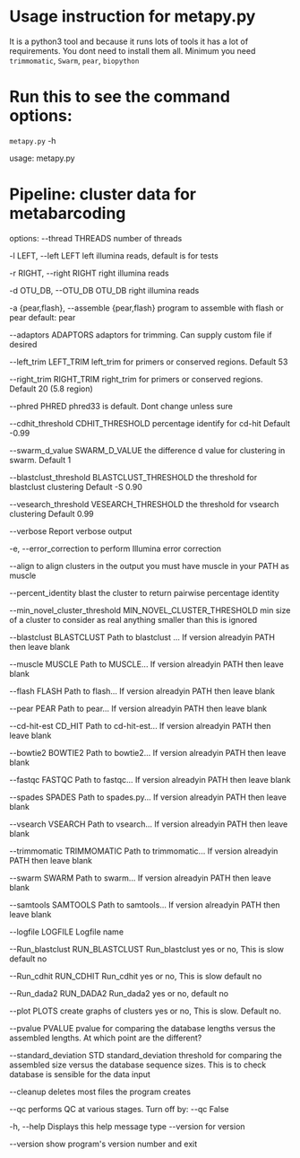 Usage instruction for metapy.py
===============================

It is a python3 tool and because it runs lots of tools it has a lot of requirements. You dont need to install them all.
Minimum you need ``trimmomatic``, ``Swarm``, ``pear``, ``biopython``

Run this to see the command options:
====================================
``metapy.py`` -h

usage: metapy.py 

Pipeline: cluster data for metabarcoding
========================================
options:
  --thread THREADS      number of threads
  
  -l LEFT, --left LEFT  left illumina reads, default is for tests
  
  
  -r RIGHT, --right RIGHT
                        right illumina reads
						
						
  -d OTU_DB, --OTU_DB OTU_DB
                        right illumina reads
						
						
  -a {pear,flash}, --assemble {pear,flash}
                        program to assemble with flash or pear default: pear
						
						
  --adaptors ADAPTORS   adaptors for trimming. Can supply custom file if
                        desired
						
						
  --left_trim LEFT_TRIM
                        left_trim for primers or conserved regions. Default 53
						
						
  --right_trim RIGHT_TRIM
                        right_trim for primers or conserved regions. Default
                        20 (5.8 region)
						
						
  --phred PHRED         phred33 is default. Dont change unless sure
  
  
  --cdhit_threshold CDHIT_THRESHOLD
                        percentage identify for cd-hit Default -0.99
						
						
  --swarm_d_value SWARM_D_VALUE
                        the difference d value for clustering in swarm.
                        Default 1
						
						
  --blastclust_threshold BLASTCLUST_THRESHOLD
                        the threshold for blastclust clustering Default -S
                        0.90
						
						
  --vesearch_threshold VESEARCH_THRESHOLD
                        the threshold for vsearch clustering Default 0.99
						
						
  --verbose             Report verbose output
  
  
  -e, --error_correction
                        to perform Illumina error correction
						
						
  --align               to align clusters in the output you must have muscle
                        in your PATH as muscle
						
						
  --percent_identity    blast the cluster to return pairwise percentage
                        identity
						
						
  --min_novel_cluster_threshold MIN_NOVEL_CLUSTER_THRESHOLD
                        min size of a cluster to consider as real anything
                        smaller than this is ignored
						
						
  --blastclust BLASTCLUST
                        Path to blastclust ... If version alreadyin PATH then
                        leave blank
						
						
  --muscle MUSCLE       Path to MUSCLE... If version alreadyin PATH then leave
                        blank
						
						
  --flash FLASH         Path to flash... If version alreadyin PATH then leave
                        blank
						
						
  --pear PEAR           Path to pear... If version alreadyin PATH then leave
                        blank
						
						
  --cd-hit-est CD_HIT   Path to cd-hit-est... If version alreadyin PATH then
                        leave blank
						
						
  --bowtie2 BOWTIE2     Path to bowtie2... If version alreadyin PATH then
                        leave blank
						
						
  --fastqc FASTQC       Path to fastqc... If version alreadyin PATH then leave
                        blank
						
						
  --spades SPADES       Path to spades.py... If version alreadyin PATH then
                        leave blank
						
						
  --vsearch VSEARCH     Path to vsearch... If version alreadyin PATH then
                        leave blank
						
						
  --trimmomatic TRIMMOMATIC
                        Path to trimmomatic... If version alreadyin PATH then
                        leave blank
						
						
  --swarm SWARM         Path to swarm... If version alreadyin PATH then leave
                        blank
						
						
  --samtools SAMTOOLS   Path to samtools... If version alreadyin PATH then
                        leave blank
						
						
  --logfile LOGFILE     Logfile name
  
  
  --Run_blastclust RUN_BLASTCLUST
                        Run_blastclust yes or no, This is slow default no
						
						
  --Run_cdhit RUN_CDHIT
                        Run_cdhit yes or no, This is slow default no
						
						
  --Run_dada2 RUN_DADA2
                        Run_dada2 yes or no, default no
						
						
  --plot PLOTS          create graphs of clusters yes or no, This is slow.
                        Default no.
						
						
  --pvalue PVALUE       pvalue for comparing the database lengths versus the
                        assembled lengths. At which point are the different?
						
						
  --standard_deviation STD
                        standard_deviation threshold for comparing the
                        assembled size versus the database sequence sizes.
                        This is to check database is sensible for the data
                        input
						
						
  --cleanup             deletes most files the program creates
  
  
  --qc                  performs QC at various stages. Turn off by: --qc False
  
  
  -h, --help            Displays this help message type --version for version
  
  
  --version             show program's version number and exit

